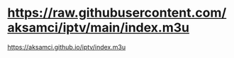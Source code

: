 # https://raw.githubusercontent.com/aksamci/iptv/main/index.m3u
https://aksamci.github.io/iptv/index.m3u

